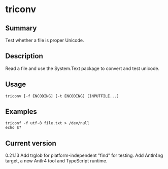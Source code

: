 # triconv

## Summary

Test whether a file is proper Unicode.

## Description

Read a file and use the System.Text package to convert and test
unicode.

## Usage

    triconv [-f ENCODING] [-t ENCODING] [INPUTFILE...]

## Examples

    triconf -f utf-8 file.txt > /dev/null
    echo $?

## Current version

0.21.13 Add trglob for platform-independent "find" for testing. Add Antlr4ng target, a new Antlr4 tool and TypeScript runtime.
